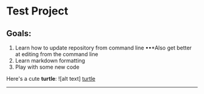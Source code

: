# Test Project


## Goals:

1. Learn how to update repository from command line
••*Also get better at editing from the command line
2. Learn markdown formatting
4. Play with some new code


Here's a cute **turtle**: ![alt text] [turtle]

[turtle]: https://upload.wikimedia.org/wikipedia/commons/9/99/T.h._hermanni_con_speroni_5.JPG "TURTLE!!!"

---
